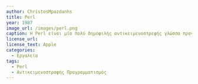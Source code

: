 ```yaml
---
author: ChristosMpazdanhs
title: Perl
year: 1987
image_url: /images/perl.png
caption: Η Perl είναι μία πολύ δημοφιλής αντικειμενοστρεφής γλώσσα προγραμματισμού. Συνήθως ένα πρόγραμμα σε Perl εκτελείται χρησιμοποιώντας άμεσα ή έμμεσα το διερμηνέα της γλώσσας. Αυτό που διακρίνει την Perl από πολλ́ες άλλες γλώσσες προγραμματισμού είναι το γεγονός ότι είναι διαθέσιμη για σχεδόν όλα τα λειτουργικά συστήματα. 
license_url:
license_text: Apple
categories:
  - Εργαλεία
tags:
  - Perl
  - Αντικειμενοστραφής Προγραμματισμός
---
```

